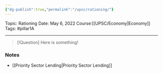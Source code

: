 ```yaml
---
{"dg-publish":true,"permalink":"/upsc/rationing/"}
---
```


Topic: Rationing
Date: May 6, 2022
Course:[[UPSC/Economy\|Economy]]
Tags: #pillar1A

---

> [!Question]
> Here is something! 


### Notes
- [[Priority Sector Lending\|Priority Sector Lending]]




